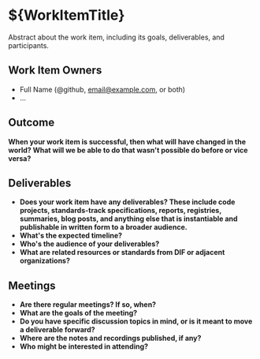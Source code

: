 # ${WorkItemTitle}

Abstract about the work item, including its goals, deliverables, and
participants.

## Work Item Owners
- Full Name (@github, email@example.com, or both)
- ...

## Outcome
**When your work item is successful, then what will have changed in the world? What
will we be able to do that wasn't possible do before or vice versa?**

## Deliverables
- **Does your work item have any deliverables? These include code projects,
  standards-track specifications, reports, registries, summaries, blog posts,
  and anything else that is instantiable and publishable in written form to a
  broader audience.**
- **What's the expected timeline?**
- **Who's the audience of your deliverables?**
- **What are related resources or standards from DIF or adjacent organizations?**

## Meetings
- **Are there regular meetings? If so, when?**
- **What are the goals of the meeting?**
- **Do you have specific discussion topics in mind, or is it meant to move a
  deliverable forward?**
- **Where are the notes and recordings published, if any?**
- **Who might be interested in attending?**